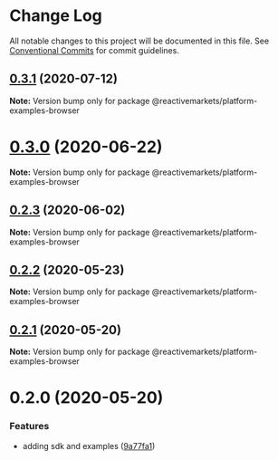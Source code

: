 # Change Log

All notable changes to this project will be documented in this file.
See [Conventional Commits](https://conventionalcommits.org) for commit guidelines.

## [0.3.1](https://github.com/reactivemarkets/platform-js/compare/v0.3.0...v0.3.1) (2020-07-12)

**Note:** Version bump only for package @reactivemarkets/platform-examples-browser





# [0.3.0](https://github.com/reactivemarkets/platform-js/compare/v0.2.4...v0.3.0) (2020-06-22)

**Note:** Version bump only for package @reactivemarkets/platform-examples-browser





## [0.2.3](https://github.com/reactivemarkets/platform-js/compare/v0.2.2...v0.2.3) (2020-06-02)

**Note:** Version bump only for package @reactivemarkets/platform-examples-browser





## [0.2.2](https://github.com/reactivemarkets/platform-js/compare/v0.2.1...v0.2.2) (2020-05-23)

**Note:** Version bump only for package @reactivemarkets/platform-examples-browser





## [0.2.1](https://github.com/reactivemarkets/platform-js/compare/v0.2.0...v0.2.1) (2020-05-20)

**Note:** Version bump only for package @reactivemarkets/platform-examples-browser





# 0.2.0 (2020-05-20)


### Features

* adding sdk and examples ([9a77fa1](https://github.com/reactivemarkets/platform-js/commit/9a77fa105a6dcb6cf657c3a341d352fd4fd37355))
